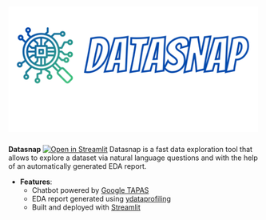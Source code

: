 # <img src="DataSnap_logo_small.png" width="500" height="250" />

**Datasnap** [![Open in Streamlit](https://static.streamlit.io/badges/streamlit_badge_black_white.svg)](https://datasnap.streamlit.app/) Datasnap is a fast data exploration tool that allows to explore a dataset via natural language questions and with the help of an automatically generated EDA report.

- **Features**:
  - Chatbot powered by [Google TAPAS](https://huggingface.co/google/tapas-base-finetuned-wtq)
  - EDA report generated using [ydataprofiling](https://github.com/ydataai/ydata-profiling)
  - Built and deployed with [Streamlit](https://streamlit.io/)
